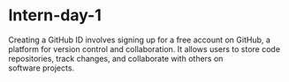 # Intern-day-1
Creating a GitHub ID involves signing up for a free account on GitHub, a platform for version control and collaboration. It allows users to store code repositories, track changes, and collaborate with others on software projects.
